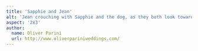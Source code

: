 ```yaml
---
title: 'Sapphie and Jean'
alt: 'Jean crouching with Sapphie and the dog, as they both look towards the pond'
aspect: '2x3'
author:
  name: Oliver Parini
  url: http://www.oliverpariniweddings.com/
---
```

